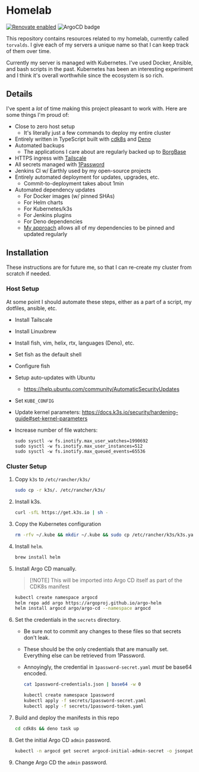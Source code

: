 # Homelab

[![Renovate enabled](https://img.shields.io/badge/renovate-enabled-brightgreen.svg)](https://renovatebot.com/)
![ArgoCD badge](https://argocd.tailnet-1a49.ts.net/api/badge?name=torvalds)

This repository contains resources related to my homelab, currently called
`torvalds`. I give each of my servers a unique name so that I can keep track of
them over time.

Currently my server is managed with Kubernetes. I've used Docker, Ansible, and
bash scripts in the past. Kubernetes has been an interesting experiment and I
think it's overall worthwhile since the ecosystem is so rich.

## Details

I've spent a _lot_ of time making this project pleasant to work with. Here are
some things I'm proud of:

- Close to zero host setup
  - It's literally just a few commands to deploy my entire cluster
- Entirely written in TypeScript built with [cdk8s](https://cdk8s.io/) and
  [Deno](https://deno.com/)
- Automated backups
  - The applications I care about are regularly backed up to
    [BorgBase](https://www.borgbase.com/)
- HTTPS ingress with [Tailscale](https://tailscale.com/)
- All secrets managed with [1Password](https://1password.com/)
- Jenkins CI w/ Earthly used by my open-source projects
- Entirely automated deployment for updates, upgrades, etc.
  - Commit-to-deployment takes about 1min
- Automated dependency updates
  - For Docker images (w/ pinned SHAs)
  - For Helm charts
  - For Kubernetes/k3s
  - For Jenkins plugins
  - For Deno dependencies
  - [My approach](https://github.com/shepherdjerred/homelab/blob/main/cdk8s/src/versions.ts)
    allows all of my dependencies to be pinned and updated regularly

## Installation

These instructions are for future me, so that I can re-create my cluster from
scratch if needed.

### Host Setup

At some point I should automate these steps, either as a part of a script, my
dotfiles, ansible, etc.

- Install Tailscale
- Install Linuxbrew
- Install fish, vim, helix, rtx, languages (Deno), etc.
- Set fish as the default shell
- Configure fish
- Setup auto-updates with Ubuntu

  - <https://help.ubuntu.com/community/AutomaticSecurityUpdates>

- Set `KUBE_CONFIG`
- Update kernel parameters:
  <https://docs.k3s.io/security/hardening-guide#set-kernel-parameters>
- Increase number of file watchers:

  ```
  sudo sysctl -w fs.inotify.max_user_watches=1990692
  sudo sysctl -w fs.inotify.max_user_instances=512
  sudo sysctl -w fs.inotify.max_queued_events=65536
  ```

### Cluster Setup

1. Copy `k3s` to `/etc/rancher/k3s/`

   ```bash
   sudo cp -r k3s/. /etc/rancher/k3s/
   ```

1. Install k3s.

   ```bash
   curl -sfL https://get.k3s.io | sh -
   ```

1. Copy the Kubernetes configuration

   ```bash
   rm -rfv ~/.kube && mkdir ~/.kube && sudo cp /etc/rancher/k3s/k3s.yaml ~/.kube/config && sudo chown $USER:$USER ~/.kube/config && chmod 600 ~/.kube/config
   ```

1. Install `helm`.

   ```bash
   brew install helm
   ```

1. Install Argo CD manually.

   > [!NOTE] This will be imported into Argo CD itself as part of the CDK8s
   > manifest

   ```bash
   kubectl create namespace argocd
   helm repo add argo https://argoproj.github.io/argo-helm
   helm install argocd argo/argo-cd --namespace argocd
   ```

1. Set the credentials in the `secrets` directory.

   - Be sure not to commit any changes to these files so that secrets don't
     leak.
   - These should be the only credentials that are manually set. Everything else
     can be retrieved from 1Password.
   - Annoyingly, the credential in `1password-secret.yaml` _must_ be base64
     encoded.

     ```bash
     cat 1password-credentials.json | base64 -w 0
     ```

     ```bash
     kubectl create namespace 1password
     kubectl apply -f secrets/1password-secret.yaml
     kubectl apply -f secrets/1password-token.yaml
     ```

1. Build and deploy the manifests in this repo

   ```bash
   cd cdk8s && deno task up
   ```

1. Get the initial Argo CD `admin` password.

   ```bash
   kubectl -n argocd get secret argocd-initial-admin-secret -o jsonpath="{.data.password}" | base64 -d
   ```

1. Change Argo CD the `admin` password.
